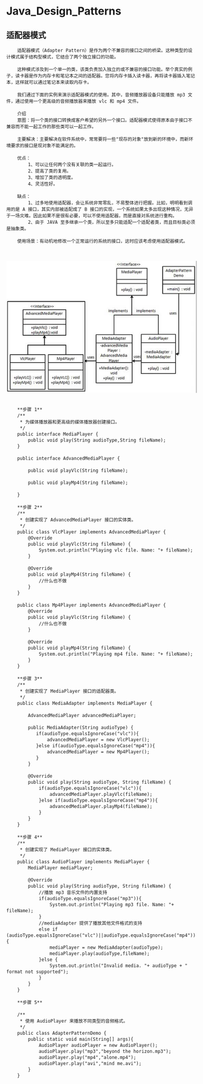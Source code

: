 # Java_Design_Patterns
适配器模式
------------
        适配器模式（Adapter Pattern）是作为两个不兼容的接口之间的桥梁。这种类型的设计模式属于结构型模式，它结合了两个独立接口的功能。
        
        这种模式涉及到一个单一的类，该类负责加入独立的或不兼容的接口功能。举个真实的例子，读卡器是作为内存卡和笔记本之间的适配器。您将内存卡插入读卡器，再将读卡器插入笔记本，这样就可以通过笔记本来读取内存卡。
        
        我们通过下面的实例来演示适配器模式的使用。其中，音频播放器设备只能播放 mp3 文件，通过使用一个更高级的音频播放器来播放 vlc 和 mp4 文件。
        
        介绍
        意图：将一个类的接口转换成客户希望的另外一个接口。适配器模式使得原本由于接口不兼容而不能一起工作的那些类可以一起工作。
        
        主要解决：主要解决在软件系统中，常常要将一些"现存的对象"放到新的环境中，而新环境要求的接口是现对象不能满足的。
        
        优点： 
            1、可以让任何两个没有关联的类一起运行。 
            2、提高了类的复用。 
            3、增加了类的透明度。 
            4、灵活性好。
            
        缺点： 
            1、过多地使用适配器，会让系统非常零乱，不易整体进行把握。比如，明明看到调用的是 A 接口，其实内部被适配成了 B 接口的实现，一个系统如果太多出现这种情况，无异于一场灾难。因此如果不是很有必要，可以不使用适配器，而是直接对系统进行重构。 
            2、由于 JAVA 至多继承一个类，所以至多只能适配一个适配者类，而且目标类必须是抽象类。
            
        使用场景：有动机地修改一个正常运行的系统的接口，这时应该考虑使用适配器模式。
        
  
  
  ![适配器模式](https://github.com/lwx57280/Java_Design_Patterns/blob/master/AdapterPattern/img-folder/adapter_pattern_uml_diagram.jpg)
      
  
        **步骤 1**
        /**
         * 为媒体播放器和更高级的媒体播放器创建接口。
         */
        public interface MediaPlayer {
            public void play(String audioType,String fileName);
        }
        
        public interface AdvancedMediaPlayer {
        
            public void playVlc(String fileName);
        
            public void playMp4(String fileName);
        
        }
        
        **步骤 2**
        /**
         * 创建实现了 AdvancedMediaPlayer 接口的实体类。
         */
        public class VlcPlayer implements AdvancedMediaPlayer {
            @Override
            public void playVlc(String fileName) {
                System.out.println("Playing vlc file. Name: "+ fileName);
            }
        
            @Override
            public void playMp4(String fileName) {
                //什么也不做
            }
        }
        
        public class Mp4Player implements AdvancedMediaPlayer {
            @Override
            public void playVlc(String fileName) {
                //什么也不做
            }
        
            @Override
            public void playMp4(String fileName) {
                System.out.println("Playing mp4 file. Name: "+ fileName);
            }
        }
        
        **步骤 3**        
        /**
         * 创建实现了 MediaPlayer 接口的适配器类。
         */
        public class MediaAdapter implements MediaPlayer {
        
            AdvancedMediaPlayer advancedMediaPlayer;
        
            public MediaAdapter(String audioType) {
               if(audioType.equalsIgnoreCase("vlc")){
                   advancedMediaPlayer = new VlcPlayer();
               }else if(audioType.equalsIgnoreCase("mp4")){
                   advancedMediaPlayer = new Mp4Player();
               }
            }
        
            @Override
            public void play(String audioType, String fileName) {
                if(audioType.equalsIgnoreCase("vlc")){
                    advancedMediaPlayer.playVlc(fileName);
                }else if(audioType.equalsIgnoreCase("mp4")){
                    advancedMediaPlayer.playMp4(fileName);
                }
            }
        }
        
        **步骤 4**
        /**
         * 创建实现了 MediaPlayer 接口的实体类。
         */
        public class AudioPlayer implements MediaPlayer {
            MediaPlayer mediaPlayer;
        
            @Override
            public void play(String audioType, String fileName) {
                //播放 mp3 音乐文件的内置支持
                if(audioType.equalsIgnoreCase("mp3")){
                    System.out.println("Playing mp3 file. Name: "+ fileName);
                }
                //mediaAdapter 提供了播放其他文件格式的支持
                else if (audioType.equalsIgnoreCase("vlc")||audioType.equalsIgnoreCase("mp4")){
                    mediaPlayer = new MediaAdapter(audioType);
                    mediaPlayer.play(audioType,fileName);
                }else {
                    System.out.println("Invalid media. "+ audioType + " format not supported");
                }
            }
        }
        
        **步骤 5**
        
        /**
         * 使用 AudioPlayer 来播放不同类型的音频格式。
         */
        public class AdapterPatternDemo {
            public static void main(String[] args){
                AudioPlayer audioPlayer = new AudioPlayer();
                audioPlayer.play("mp3","beyond the horizon.mp3");
                audioPlayer.play("mp4","alone.mp4");
                audioPlayer.play("avi","mind me.avi");
            }
        }
